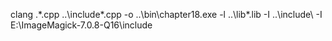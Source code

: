 clang .\*.cpp ..\include\*.cpp -o ..\bin\chapter18.exe -l ..\lib\*.lib -I ..\include\ -I E:\ImageMagick-7.0.8-Q16\include